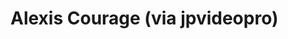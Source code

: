 <!--
id: 1708479908
link: http://tumblr.atmos.org/post/1708479908/alexis-courage-via-jpvideopro
slug: alexis-courage-via-jpvideopro
date: Sat Nov 27 2010 17:58:07 GMT-0800 (PST)
publish: 2010-11-027
tags: 
title: Alexis Courage (via jpvideopro)
-->


Alexis Courage (via jpvideopro)
===============================



